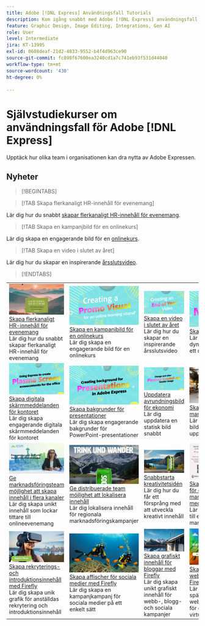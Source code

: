 ```yaml
---
title: Adobe [!DNL Express] Användningsfall Tutorials
description: Kom igång snabbt med Adobe [!DNL Express] användningsfall
feature: Graphic Design, Image Editing, Integrations, Gen AI
role: User
level: Intermediate
jira: KT-13995
exl-id: 0608deaf-21d2-4833-9552-b4f4d963ce90
source-git-commit: fc898f67600ea3240cd1a7c741eb93f531d44040
workflow-type: tm+mt
source-wordcount: '430'
ht-degree: 0%

---
```


# Självstudiekurser om användningsfall för Adobe [!DNL Express]

Upptäck hur olika team i organisationen kan dra nytta av Adobe Expressen.

## Nyheter

>[!BEGINTABS]

>[!TAB Skapa flerkanaligt HR-innehåll för evenemang]

Lär dig hur du snabbt [skapar flerkanaligt HR-innehåll för evenemang](create-hr-content.md).

>[!TAB Skapa en kampanjbild för en onlinekurs]

Lär dig skapa en engagerande bild för en [onlinekurs](promo-visual.md).

>[!TAB Skapa en video i slutet av året]

Lär dig hur du skapar en inspirerande [årsslutsvideo](end-of-year-video.md).

>[!ENDTABS]

<table style="table-layout:fixed">
<tr>
   <td>
      <a href="create-hr-content.md">
         <img alt="Skapa flerkanaligt HR-innehåll för evenemang" src="assets/hr-events.png" />
      </a>
      <div>
      <a href="create-hr-content.md">Skapa flerkanaligt HR-innehåll för evenemang</a>
      </div>
      Lär dig hur du snabbt skapar flerkanaligt HR-innehåll för evenemang
      <br>
   </td>
   <td>
      <a href="promo-visual.md">
         <img alt="Skapa en kampanjbild för en onlinekurs" src="assets/promo-visual.png" />
      </a>
      <div>
      <a href="promo-visual.md">Skapa en kampanjbild för en onlinekurs</a>
      </div>
      Lär dig skapa en engagerande bild för en onlinekurs
      <br>
   </td>
   <td>
      <a href="end-of-year-video.md">
         <img alt="Skapa en video i slutet av året" src="assets/eoy-video.png" />
      </a>
      <div>
      <a href="end-of-year-video.md">Skapa en video i slutet av året</a>
      </div>
      Lär dig hur du skapar en inspirerande årsslutsvideo
      <br>
   </td>
   <td>
      <a href="newsletter.md">
         <img alt="Skapa ett nyhetsbrev" src="assets/create-newsletter.png" />
      </a>
      <div>
      <a href="newsletter.md">Skapa ett nyhetsbrev</a>
      </div>
      Lär dig hur du skapar en dynamisk förstasida för ett nyhetsbrev
      <br>
   </td>
</tr>
<tr>
   <td>
      <a href="create-digital-screens.md">
         <img alt="Skapa digitala skärmmeddelanden för kontoret" src="assets/screen-announcements.png" />
      </a>
      <div>
      <a href="create-digital-screens.md">Skapa digitala skärmmeddelanden för kontoret</a>
      </div>
      Lär dig skapa engagerande digitala skärmmeddelanden för kontoret
      <br>
   </td>
    <td>
      <a href="create-backgrounds.md">
         <img alt="Skapa bakgrunder för presentationer" src="assets/backgrounds-presentations.png" />
      </a>
      <div>
      <a href="create-backgrounds.md">Skapa bakgrunder för presentationer</a>
      </div>
      Lär dig skapa engagerande bakgrunder för PowerPoint-presentationer
      <br>
   </td>
   <td>
      <a href="update-image.md">
         <img alt="Uppdatera avrundningsbild för ekonomi" src="assets/finance-image.png" />
      </a>
      <div>
      <a href="update-image.md">Uppdatera avrundningsbild för ekonomi</a>
      </div>
      Lär dig uppdatera en statisk bild snabbt
      <br>
   </td>
   <td>
      <a href="compelling-merchandise.md">
         <img alt="Skapa fängslande marknadsföringsmaterial" src="assets/merchandise.png" />
      </a>
      <div>
      <a href="compelling-merchandise.md">Skapa spännande marknadsföringsmaterial</a>
      </div>
      Lär dig skapa intressanta bilder för en ny uppsättning inventarier
      <br>
   </td>
</tr>
<tr>
   <td>
      <a href="multi-channel-marketing-content.md">
         <img alt="Ge marknadsföringsteam möjlighet att skapa innehåll för flera kanaler" src="assets/multi-channel.png" />
      </a>
      <div>
      <a href="multi-channel-marketing-content.md">Ge marknadsföringsteam möjlighet att skapa innehåll i flera kanaler</a>
      </div>
      Lär dig skapa unikt innehåll som lockar tittare till onlineevenemang
      <br>
   </td>
   <td>
      <a href="localized-marketing-content.md">
         <img alt="Ge distribuerade team möjlighet att lokalisera innehåll" src="assets/marketing-regional-content.png" />
      </a>
      <div>
      <a href="localized-marketing-content.md">Ge distribuerade team möjlighet att lokalisera innehåll</a>
      </div>
      Lär dig lokalisera innehåll för regionala marknadsföringskampanjer
      <br>
   </td>
   <td>
      <a href="jumpstart-ideation.md">
         <img alt="Kickstarta kreativiteten" src="assets/marketing-ideation.png" />
      </a>
      <div>
      <a href="jumpstart-ideation.md">Snabbstarta kreativitetsidén</a>
      </div>
      Lär dig hur du får ett försprång med att utveckla kreativt innehåll
      <br>
   </td>
   <td>
      <a href="create-local-marketing.md">
         <img alt="Skapa reklambladsinnehåll för en marknadsföringskampanj med Firefly" src="assets/local-marketing.png" />
      </a>
      <div>
      <a href="create-local-marketing.md">Skapa flygbladsinnehåll för en marknadsföringskampanj med Firefly</a>
      </div>
      Lär dig lokalisera innehåll till en global marknadsföringskampanj
      <br>
   </td>
</tr>
<tr>
   <td>
      <a href="create-on-boarding.md">
         <img alt="Skapa innehåll för rekrytering och introduktion med Firefly" src="assets/on-boarding.png" />
      </a>
      <div>
      <a href="create-on-boarding.md">Skapa rekryterings- och introduktionsinnehåll med Firefly</a>
      </div>
      Lär dig skapa unik grafik för anställdas rekrytering och introduktionsinnehåll
      <br>
   </td>
   <td>
      <a href="create-social-posters.md">
         <img alt="Skapa affischer för sociala medier med Firefly" src="assets/social-firefly.png" />
      </a>
      <div>
      <a href="create-social-posters.md">Skapa affischer för sociala medier med Firefly</a>
      </div>
      Lär dig skapa en kampanjkampanj för sociala medier på ett enkelt sätt
      <br>
   </td>
   <td>
      <a href="create-blog-graphics.md">
         <img alt="Skapa bildinnehåll för bloggar med Firefly" src="assets/blog-graphic.png" />
      </a>
      <div>
      <a href="create-blog-graphics.md">Skapa grafiskt innehåll för bloggar med Firefly</a>
      </div>
      Lär dig skapa unikt grafiskt innehåll för webb-, blogg- och sociala kampanjer
      <br>
   </td>
   <td>
      <a href="create-webinar-poster.md">
         <img alt="Skapa affischer till webbseminarier med Firefly" src="assets/webinar-poster.png" />
      </a>
      <div>
      <a href="create-webinar-poster.md">Skapa affischer till webbseminarier med Firefly</a>
      </div>
      Lär dig hur du skapar en spännande webbseminarieaffisch för ett evenemang med virtuell verklighet
      <br>
   </td>
</tr>
</table>
